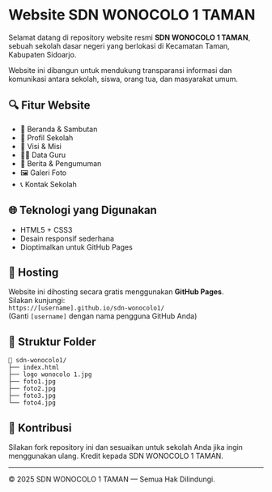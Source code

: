 # Website SDN WONOCOLO 1 TAMAN

Selamat datang di repository website resmi **SDN WONOCOLO 1 TAMAN**, sebuah sekolah dasar negeri yang berlokasi di Kecamatan Taman, Kabupaten Sidoarjo.

Website ini dibangun untuk mendukung transparansi informasi dan komunikasi antara sekolah, siswa, orang tua, dan masyarakat umum.

## 🔍 Fitur Website

- 📄 Beranda & Sambutan
- 🏫 Profil Sekolah
- 🎯 Visi & Misi
- 👩‍🏫 Data Guru
- 📰 Berita & Pengumuman
- 🖼️ Galeri Foto
- 📞 Kontak Sekolah

## 🌐 Teknologi yang Digunakan

- HTML5 + CSS3
- Desain responsif sederhana
- Dioptimalkan untuk GitHub Pages

## 🚀 Hosting

Website ini dihosting secara gratis menggunakan **GitHub Pages**.  
Silakan kunjungi:  
`https://[username].github.io/sdn-wonocolo1/`  
(Ganti `[username]` dengan nama pengguna GitHub Anda)

## 📂 Struktur Folder

```
📁 sdn-wonocolo1/
├── index.html
├── logo wonocolo 1.jpg
├── foto1.jpg
├── foto2.jpg
├── foto3.jpg
└── foto4.jpg
```

## 👥 Kontribusi

Silakan fork repository ini dan sesuaikan untuk sekolah Anda jika ingin menggunakan ulang. Kredit kepada SDN WONOCOLO 1 TAMAN.

---

© 2025 SDN WONOCOLO 1 TAMAN — Semua Hak Dilindungi.
